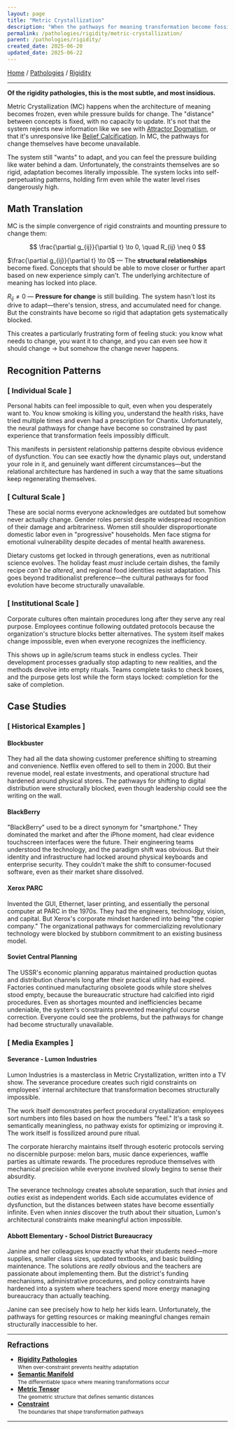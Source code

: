 ```yaml
---
layout: page
title: "Metric Crystallization"
description: "When the pathways for meaning transformation become fossilized"
permalink: /pathologies/rigidity/metric-crystallization/
parent: /pathologies/rigidity/
created_date: 2025-06-20
updated_date: 2025-06-22
---
```


[Home](/) / [Pathologies](/pathologies/) / [Rigidity](/pathologies/rigidity/)

---

**Of the rigidity pathologies, this is the most subtle, and most insidious.**

Metric Crystallization (MC) happens when the architecture of meaning becomes frozen, even while pressure builds for change. The "distance" between concepts is fixed, with no capacity to update. It's not that the system rejects new information like we see with [Attractor Dogmatism](/pathologies/rigidity/attractor-dogmatism/), or that it's unresponsive like [Belief Calcification](/pathologies/rigidity/belief-calcification/). In MC, the pathways for change themselves have become unavailable.

The system still "wants" to adapt, and you can feel the pressure building like water behind a dam. Unfortunately, the constraints themselves are so rigid, adaptation becomes literally impossible. The system locks into self-perpetuating patterns, holding firm even while the water level rises dangerously high.

## Math Translation

MC is the simple convergence of rigid constraints and mounting pressure to change them:

$$
\frac{\partial g_{ij}}{\partial t} \to 0, \quad R_{ij} \neq 0
$$

$\frac{\partial g_{ij}}{\partial t} \to 0$ — The **structural relationships** become fixed. Concepts that should be able to move closer or further apart based on new experience simply can't. The underlying architecture of meaning has locked into place.

$R_{ij} \neq 0$ — **Pressure for change** is still building. The system hasn't lost its drive to adapt—there's tension, stress, and accumulated need for change. But the constraints have become so rigid that adaptation gets systematically blocked.

This creates a particularly frustrating form of feeling stuck: you know what needs to change, you want it to change, and you can even see how it should change $\rightarrow$ but somehow the change never happens.

## Recognition Patterns

### [ Individual Scale ]

Personal habits can feel impossible to quit, even when you desperately want to. You know smoking is killing you, understand the health risks, have tried multiple times and even had a prescription for Chantix. Unfortunately, the neural pathways for change have become so constrained by past experience that transformation feels impossibly difficult.

This manifests in persistent relationship patterns despite obvious evidence of dysfunction. You can see exactly how the dynamic plays out, understand your role in it, and genuinely want different circumstances—but the relational architecture has hardened in such a way that the same situations keep regenerating themselves.

### [ Cultural Scale ]

These are social norms everyone acknowledges are outdated but somehow never actually change. Gender roles persist despite widespread recognition of their damage and arbitrariness. Women still shoulder disproportionate domestic labor even in "progressive" households. Men face stigma for emotional vulnerability despite decades of mental health awareness.

Dietary customs get locked in through generations, even as nutritional science evolves. The holiday feast *must* include certain dishes, the family recipe *can't be altered*, and regional food identities resist adaptation. This goes beyond traditionalist preference—the cultural pathways for food evolution have become structurally unavailable.

### [ Institutional Scale ]

Corporate cultures often maintain procedures long after they serve any real purpose. Employees continue following outdated protocols because the organization's structure blocks better alternatives. The system itself makes change impossible, even when everyone recognizes the inefficiency.

This shows up in agile/scrum teams stuck in endless cycles. Their development processes gradually stop adapting to new realities, and the methods devolve into empty rituals. Teams complete tasks to check boxes, and the purpose gets lost while the form stays locked: completion for the sake of completion.

## Case Studies

### [ Historical Examples ]

#### Blockbuster

They had all the data showing customer preference shifting to streaming and convenience. Netflix even offered to sell to them in 2000. But their revenue model, real estate investments, and operational structure had hardened around physical stores. The pathways for shifting to digital distribution were structurally blocked, even though leadership could see the writing on the wall.

#### BlackBerry

"BlackBerry" used to be a direct synonym for "smartphone." They dominated the market and after the iPhone moment, had clear evidence touchscreen interfaces were the future. Their engineering teams understood the technology, and the paradigm shift was obvious. But their identity and infrastructure had locked around physical keyboards and enterprise security. They couldn't make the shift to consumer-focused software, even as their market share dissolved.

#### Xerox PARC

Invented the GUI, Ethernet, laser printing, and essentially the personal computer at PARC in the 1970s. They had the engineers, technology, vision, and capital. But Xerox's corporate mindset hardened into being "the copier company." The organizational pathways for commercializing revolutionary technology were blocked by stubborn commitment to an existing business model.

#### Soviet Central Planning

The USSR's economic planning apparatus maintained production quotas and distribution channels long after their practical utility had expired. Factories continued manufacturing obsolete goods while store shelves stood empty, because the bureaucratic structure had calcified into rigid procedures. Even as shortages mounted and inefficiencies became undeniable, the system's constraints prevented meaningful course correction. Everyone could see the problems, but the pathways for change had become structurally unavailable.

### [ Media Examples ]

#### Severance - Lumon Industries

Lumon Industries is a masterclass in Metric Crystallization, written into a TV show. The severance procedure creates such rigid constraints on employees' internal architecture that transformation becomes structurally impossible.

The work itself demonstrates perfect procedural crystallization: employees sort numbers into files based on how the numbers "feel." It's a task so semantically meaningless, no pathway exists for optimizing or improving it. The work itself is fossilized around pure ritual.

The corporate hierarchy maintains itself through esoteric protocols serving no discernible purpose: melon bars, music dance experiences, waffle parties as ultimate rewards. The procedures reproduce themselves with mechanical precision while everyone involved slowly begins to sense their absurdity.

The severance technology creates absolute separation, such that *innies* and *outies* exist as independent worlds. Each side accumulates evidence of dysfunction, but the distances between states have become essentially infinite. Even when *innies* discover the truth about their situation, Lumon's architectural constraints make meaningful action impossible.

#### Abbott Elementary - School District Bureaucracy

Janine and her colleagues know exactly what their students need—more supplies, smaller class sizes, updated textbooks, and basic building maintenance. The solutions are *really* obvious and the teachers are passionate about implementing them. But the district's funding mechanisms, administrative procedures, and policy constraints have hardened into a system where teachers spend more energy managing bureaucracy than actually teaching.

Janine can see precisely how to help her kids learn. Unfortunately, the pathways for getting resources or making meaningful changes remain structurally inaccessible to her.

---

**<big>Refractions</big>**

- **[Rigidity Pathologies](/pathologies/rigidity/)**  
  <small>When over-constraint prevents healthy adaptation</small>
- **[Semantic Manifold](/explanations/s/semantic-manifold/)**  
  <small>The differentiable space where meaning transformations occur</small>
- **[Metric Tensor](/explanations/m/metric-tensor/)**  
  <small>The geometric structure that defines semantic distances</small>
- **[Constraint](/explanations/c/constraint/)**  
  <small>The boundaries that shape transformation pathways</small>

---
